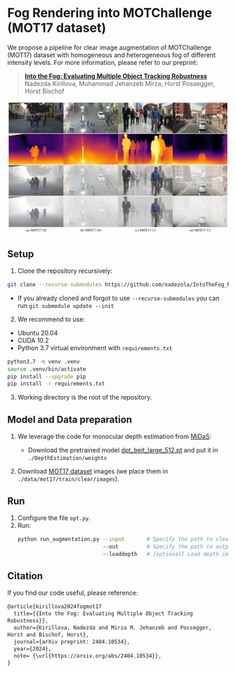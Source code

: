 # Fog Rendering into MOTChallenge (MOT17 dataset)

We propose a pipeline for clear image augmentation of MOTChallenge (MOT17) dataset 
with homogeneous and heterogeneous fog of different intensity levels. 
For more information, please refer to our preprint:

> **[Into the Fog: Evaluating Multiple Object Tracking Robustness](https://arxiv.org/abs/2404.10534)**\
Nadezda Kirillova, Muhammad Jehanzeb Mirza, Horst Possegger, Horst Bischof

<img src="assets/pipeline.jpg" title="The MOT17 dataset augmentation with fog (smoke)"/>

## Setup

1. Clone the repository recursively:
```bash
git clone --recurse-submodules https://github.com/nadezola/IntoTheFog_MOT17.git
```
* If you already cloned and forgot to use `--recurse-submodules` you can run `git submodule update --init`

2. We recommend to use:
* Ubuntu 20.04
* CUDA 10.2
* Python 3.7 virtual environment with `requirements.txt`
```bash
python3.7 -m venv .venv
source .venv/bin/activate
pip install --upgrade pip
pip install -r requirements.txt
```

3. Working directory is the root of the repository.

## Model and Data preparation
1. We leverage the code for monocular depth estimation from 
[MiDaS](https://github.com/isl-org/MiDaS/tree/bdc4ed64c095e026dc0a2f17cabb14d58263decb):
   * Download the pretrained model [dpt_beit_large_512.pt](https://github.com/isl-org/MiDaS/releases/download/v3_1/dpt_beit_large_512.pt)
and put it in `./DepthEstimation/weights`

2. Download [MOT17 dataset](https://motchallenge.net/data/MOT17Det/) images
(we place them in `./data/mot17/train/clear/images`).


## Run

1. Configure the file `opt.py`.
2. Run:
    ```bash
    python run_augmentation.py --input       # Specify the path to clear images
                               --out         # Specify the path to outputs
                               --loaddepth   # [optional] Load depth images instead of run depth estimation (default loading from '[outroot]/[seqname]/depth_pred')
    ```

##  Citation 
If you find our code useful, please reference:

    @article{kirillova2024fogmot17
      title={{Into the Fog: Evaluating Multiple Object Tracking Robustness}},
      author={Kirillova, Nadezda and Mirza M. Jehanzeb and Possegger, Horst and Bischof, Horst},
      journal={arXiv preprint: 2404.10534},
      year={2024},
      note= {\url{https://arxiv.org/abs/2404.10534}},
    }